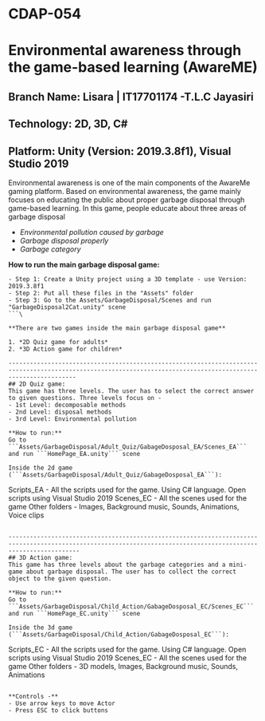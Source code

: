# CDAP-054

# Environmental awareness through the game-based learning (AwareME)</h2>
## Branch Name: Lisara | IT17701174 -T.L.C Jayasiri
## Technology: 2D, 3D, C#
## Platform: Unity (Version: 2019.3.8f1), Visual Studio 2019 

Environmental awareness is one of the main components of the AwareMe gaming platform. Based on environmental awareness, the game mainly focuses on educating the public about proper garbage disposal through game-based learning. In this game, people educate about three areas of garbage disposal
- *Environmental pollution caused by garbage*
- *Garbage disposal properly*
- *Garbage category*

**How to run the main garbage disposal game:**
```
- Step 1: Create a Unity project using a 3D template - use Version: 2019.3.8f1 
- Step 2: Put all these files in the "Assets" folder 
- Step 3: Go to the Assets/GarbageDisposal/Scenes and run "GarbageDisposal2Cat.unity" scene
```\

**There are two games inside the main garbage disposal game**

1. *2D Quiz game for adults*
2. *3D Action game for children*

---------------------------------------------------------------------------------------------------------------------------------------------------------------
## 2D Quiz game: 
This game has three levels. The user has to select the correct answer to given questions. Three levels focus on -
- 1st Level: decomposable methods
- 2nd Level: disposal methods
- 3rd Level: Environmental pollution

**How to run:** 
Go to ```Assets/GarbageDisposal/Adult_Quiz/GabageDosposal_EA/Scenes_EA``` and run ```HomePage_EA.unity``` scene

Inside the 2d game (```Assets/GarbageDisposal/Adult_Quiz/GabageDosposal_EA```):
```
Scripts_EA - All the scripts used for the game. Using C# language. Open scripts using Visual Studio 2019
Scenes_EC - All the scenes used for the game
Other folders - Images, Background music, Sounds, Animations, Voice clips
```

----------------------------------------------------------------------------------------------------------------------------------------------------------------
## 3D Action game:
This game has three levels about the garbage categories and a mini-game about garbage disposal. The user has to collect the correct object to the given question. 

**How to run:**
Go to ```Assets/GarbageDisposal/Child_Action/GabageDosposal_EC/Scenes_EC``` and run ```HomePage_EC.unity``` scene

Inside the 3d game (```Assets/GarbageDisposal/Child_Action/GabageDosposal_EC```):
```
Scripts_EC - All the scripts used for the game. Using C# language. Open scripts using Visual Studio 2019
Scenes_EC - All the scenes used for the game
Other folders - 3D models, Images, Background music, Sounds, Animations
```

**Controls -** 
- Use arrow keys to move Actor
- Press ESC to click buttons 
